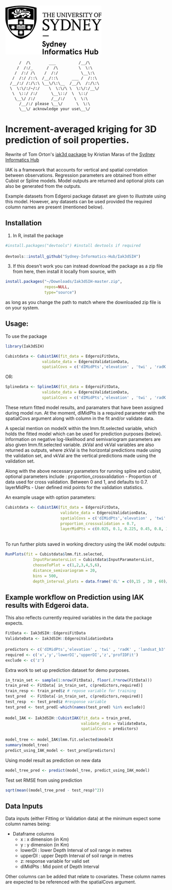 ![Sydney Informatics Hub Logo](U_Sydney_Informatics_Hub_mono_300_152.png)
```
      /  /\        ___          /__/\   
     /  /:/_      /  /\         \  \:\  
    /  /:/ /\    /  /:/          \__\:\ 
   /  /:/ /::\  /__/::\      ___ /  /::\
  /__/:/ /:/\:\ \__\/\:\__  /__/\  /:/\:\
  \  \:\/:/~/:/    \  \:\/\ \  \:\/:/__\/
   \  \::/ /:/      \__\::/  \  \::/    
    \__\/ /:/       /__/:/    \  \:\    
      /__/:/ please \__\/      \  \:\   
      \__\/ acknowledge your use\__\/   
```

# Increment-averaged kriging for 3D prediction of soil properties.
Rewrite of Tom Orton's [iak3d package](https://github.com/ortont/iak3d) by Kristian Maras of the [Sydney Informatics Hub](https://www.sydney.edu.au/informatics-hub)

IAK is a framework that accounts for vertical and spatial correlation between observations. Regression parameters are obtained from either Cubist or Spline models. Model outputs are returned and optional plots can also be generated from the outputs.

Example datasets from Edgeroi package dataset are given to illustrate using
this model. However, any datasets can be used provided the required column
names are present (mentioned below). 

## Installation


1. In R, install the package 

```r
#install.packages("devtools") #install devtools if required

devtools::install_github("Sydney-Informatics-Hub/Iak3dSIH")
```

3. If this doesn't work you can instead download the package as a zip file from here, then install it locally from source, with

```r
install.packages("~/Downloads/Iak3dSIH-master.zip", 
                 repos=NULL, 
                 type="source")
```
as long as you change the path to match where the downloaded zip file is on your system.


## Usage: 

To use the package

```r
library(Iak3dSIH)
```

```r
Cubistdata <- CubistIAK(fit_data = EdgeroiFitData,
                validate_data = EdgeroiValidationData, 
                spatialCovs = c('dIMidPts','elevation' , 'twi' , 'radK' , 'landsat_b3' , 'landsat_b4'))
```

OR:

```r
Splinedata <- SplineIAK(fit_data = EdgeroiFitData,
                validate_data = EdgeroiValidationData, 
                spatialCovs = c('dIMidPts','elevation' , 'twi' , 'radK' , 'landsat_b3' , 'landsat_b4'))
```

 These return fitted model results, and paramaters that have been assigned during
model run. At the moment, dIMidPts is a required parameter with the spatialCovs argument along with column in the fit and/or validate data.

A special mention on modelX within the lmm.fit.selected variable,
which holds the fitted model which can be used for prediction purposes (below). Information on negative log-likelihood and semivariogram parameters are also given lmm.fit.selected    variable. zkVal and vkVal variables are also returned as outputs, where zkVal is the horizontal predictions made using the validation set, and vkVal are the vertical predictions made using the validation set.

Along with the above necessary parameters for running spline and cubist, optional parameters include : 
proportion_crossvalidation - Proportion of data used for cross validation. Between 0 and 1, and defaults to 0.7.
layerMidPts - User defined mid points for the validation statistics. 

An example usage with option parameters:
```r
Cubistdata <- CubistIAK(fit_data = EdgeroiFitData,
                        validate_data = EdgeroiValidationData, 
                        spatialCovs = c('dIMidPts','elevation' , 'twi' , 'radK' , 'landsat_b3' , 'landsat_b4'), 
                        proportion_crossvalidation = 0.7, 
                        layerMidPts = c(0.025, 0.1, 0.225, 0.45, 0.8, 1.5))
                        
```

To run further plots saved in working directory using the IAK model outputs:

```r
RunPlots(fit = Cubistdata$lmm.fit.selected, 
            InputParamatersList = Cubistdata$InputParamatersList,
            chooseToPlot = c(1,2,3,4,5,6),
            distance_semivariogram = 20,
            bins = 500,
            depth_interval_plots = data.frame('dL' = c(0,15 , 30 , 60)/100 , 'dU' = c(15,30 , 60 , 90)/100))
```

## Example workflow on Prediction using IAK results with Edgeroi data.
This also reflects currently required variables in the data the package expects.
```r
FitData <- Iak3dSIH::EdgeroiFitData
ValidateData <- Iak3dSIH::EdgeroiValidationData

predictors <- c('dIMidPts','elevation' , 'twi' , 'radK' , 'landsat_b3' , 'landsat_b4')
required <- c('x','y','lowerDI','upperDI','z','profIDFit')
exclude <- c('z')
```

Extra work to set up prediction dataset for demo purposes.
```r
in_train_set <- sample(1:nrow(FitData), floor(.8*nrow(FitData)))
train_pred <- FitData[ in_train_set, c(predictors,required)]
train_resp <- train_pred$z # repose variable for training
test_pred  <- FitData[-in_train_set, c(predictors,required)]
test_resp  <- test_pred$z #response variable
test_pred <- test_pred[-which(names(test_pred) %in% exclude)] 

model_IAK <- Iak3dSIH::CubistIAK(fit_data = train_pred,
                                 validate_data = ValidateData,
                                 spatialCovs = predictors)

model_tree <- model_IAK$lmm.fit.selected$modelX
summary(model_tree)
predict_using_IAK_model <- test_pred[predictors]
```

Using model result as prediction on new data
```r
model_tree_pred <- predict(model_tree, predict_using_IAK_model) 
```

Test set RMSE from using prediction
```r
sqrt(mean((model_tree_pred - test_resp)^2))
```

## Data Inputs
Data inputs (either Fitting or Validation data) at the minimum expect some column names being:

* Dataframe columns
    + x : x dimension (in Km)
    + y : y dimension (in Km)
    + lowerDI : lower Depth Interval of soil range in metres
    + upperDI : upper Depth Interval of soil range in metres
    + z:  response variable for valid set
    + dIMidPts :  Mid point of Depth Interval

Other columns can be added that relate to covariates. These column names are expected to be referenced with the spatialCovs argument.


